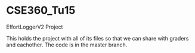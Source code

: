 # CSE360_Tu15
EffortLoggerV2 Project

This holds the project with all of its files so that we can share with graders and eachother.
The code is in the master branch.
